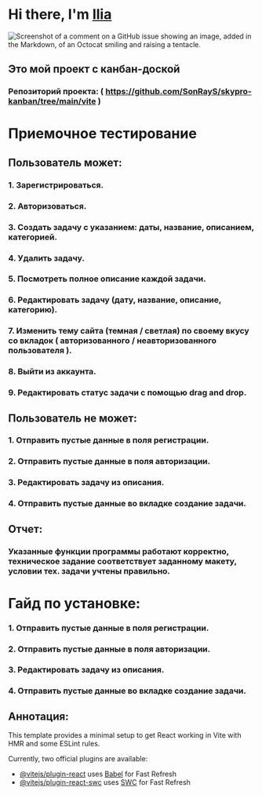 # Hi there, I'm [Ilia](https://gist.github.com/SonRayS) 

![Screenshot of a comment on a GitHub issue showing an image, added in the Markdown, of an Octocat smiling and raising a tentacle.](https://habrastorage.org/getpro/habr/post_images/3db/ac4/5df/3dbac45df51c33b0bd63621081afbe29.jpg)

## Это мой проект с канбан-доской 
### Репозиторий проекта: ( https://github.com/SonRayS/skypro-kanban/tree/main/vite )

# Приемочное тестирование 
## Пользователь может: 
### 1. Зарегистрироваться. 
### 2. Авторизоваться. 
### 3. Создать задачу с указанием: даты, название, описанием, категорией. 
### 4. Удалить задачу.
### 5. Посмотреть полное описание каждой задачи.
### 6. Редактировать задачу (дату, название, описание, категорию).
### 7. Изменить тему сайта (темная / светлая) по своему вкусу со вкладок ( авторизованного / неавторизованного пользователя ). 
### 8. Выйти из аккаунта. 
### 9. Редактировать статус задачи с помощью drag and drop. 

## Пользователь не может: 
### 1. Отправить пустые данные в поля регистрации. 
### 2. Отправить пустые данные в поля авторизации. 
### 3. Редактировать задачу из описания. 
### 4. Отправить пустые данные во вкладке создание задачи.

## Отчет:
### Указанные функции программы работают корректно, техническое задание соответствует заданному макету, условии тех. задачи учтены правильно.

# Гайд по установке:
### 1. Отправить пустые данные в поля регистрации. 
### 2. Отправить пустые данные в поля авторизации. 
### 3. Редактировать задачу из описания. 
### 4. Отправить пустые данные во вкладке создание задачи.

## Аннотация:
This template provides a minimal setup to get React working in Vite with HMR and some ESLint rules.

Currently, two official plugins are available:

- [@vitejs/plugin-react](https://github.com/vitejs/vite-plugin-react/blob/main/packages/plugin-react/README.md) uses [Babel](https://babeljs.io/) for Fast Refresh
- [@vitejs/plugin-react-swc](https://github.com/vitejs/vite-plugin-react-swc) uses [SWC](https://swc.rs/) for Fast Refresh
